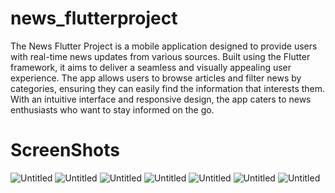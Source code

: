 # news_flutterproject
The News Flutter Project is a mobile application designed to provide users with real-time news updates from various sources. Built using the Flutter framework, it aims to deliver a seamless and visually appealing user experience. The app allows users to browse articles and filter news by categories, ensuring they can easily find the information that interests them. With an intuitive interface and responsive design, the app caters to news enthusiasts who want to stay informed on the go.
# ScreenShots
![Untitled](https://github.com/user-attachments/assets/111a0023-36df-4c93-aa5d-2d1bb904f502) ![Untitled](https://github.com/user-attachments/assets/bc52cba9-88fb-4364-848b-6df6401f9744)
![Untitled](https://github.com/user-attachments/assets/68acac03-728f-45db-a2cc-b48664960e48) ![Untitled](https://github.com/user-attachments/assets/5ee42859-a7f4-4fa7-bd03-7eee8e825db3)
![Untitled](https://github.com/user-attachments/assets/6eb06966-e00a-438d-9fa4-55fcce90e783) ![Untitled](https://github.com/user-attachments/assets/97958f9c-8a4f-4353-9eee-481ef4ddba95)
![Untitled](https://github.com/user-attachments/assets/eddb3db4-c686-4722-bc3d-98e3fd2e4456)






